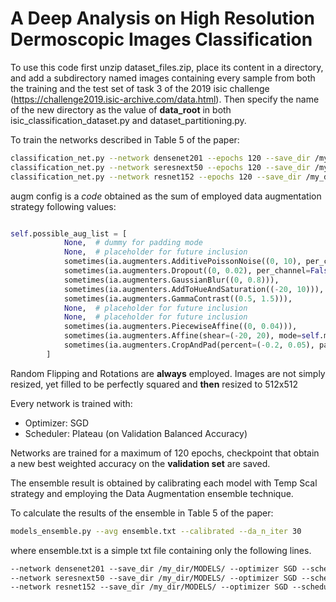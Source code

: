 # A Deep Analysis on High Resolution Dermoscopic Images Classification

To use this code first unzip dataset_files.zip, place its content in a directory,
and add a subdirectory named images containing every sample from both the training 
and the test set of task 3 of the 2019 isic challenge (https://challenge2019.isic-archive.com/data.html).
Then specify the name of the new directory as the value of **data_root** in both 
isic_classification_dataset.py and dataset_partitioning.py.

To train the networks described in Table 5 of the paper:

``` bash
classification_net.py --network densenet201 --epochs 120 --save_dir /my_dir/MODELS/ --optimizer SGD --scheduler plateau --cutout_holes 0 0 1 2 3 --cutout_pad 20 50 100  --augm_config 16 --learning_rate 0.001 --size 512 --batch_size 8
classification_net.py --network seresnext50 --epochs 120 --save_dir /my_dir/MODELS/ --optimizer SGD --scheduler plateau --cutout_holes 0 0 1 2 3 --cutout_pad 20 50 100  --augm_config 84 --learning_rate 0.01 --size 512 --batch_size 12
classification_net.py --network resnet152 --epochs 120 --save_dir /my_dir/MODELS/ --optimizer SGD --scheduler plateau --cutout_holes 0 0 1 2 3 --cutout_pad 20 50 100  --augm_config 116 --learning_rate 0.001 --size 512 --batch_size 8
```

augm config is a *code* obtained as the sum of employed data augmentation strategy following values:

``` python

self.possible_aug_list = [
            None,  # dummy for padding mode                                                         # 1
            None,  # placeholder for future inclusion                                               # 2
            sometimes(ia.augmenters.AdditivePoissonNoise((0, 10), per_channel=True)),               # 4
            sometimes(ia.augmenters.Dropout((0, 0.02), per_channel=False)),                         # 8
            sometimes(ia.augmenters.GaussianBlur((0, 0.8))),                                        # 16
            sometimes(ia.augmenters.AddToHueAndSaturation((-20, 10))),                              # 32
            sometimes(ia.augmenters.GammaContrast((0.5, 1.5))),                                     # 64
            None,  # placeholder for future inclusion                                               # 128
            None,  # placeholder for future inclusion                                               # 256
            sometimes(ia.augmenters.PiecewiseAffine((0, 0.04))),                                    # 512
            sometimes(ia.augmenters.Affine(shear=(-20, 20), mode=self.mode)),                       # 1024
            sometimes(ia.augmenters.CropAndPad(percent=(-0.2, 0.05), pad_mode=self.mode))           # 2048
        ]

```
Random Flipping and Rotations are **always** employed. Images are not simply resized, yet filled to be 
perfectly squared and **then** resized to 512x512

Every network is trained with:
- Optimizer: SGD
- Scheduler: Plateau (on Validation Balanced Accuracy)

Networks are trained for a maximum of 120 epochs, checkpoint that obtain a new best weighted accuracy on the 
**validation set** are saved.

The ensemble result is obtained by calibrating each model with Temp Scal strategy and employing the Data 
Augmentation ensemble technique.

To calculate the results of the ensemble in Table 5 of the paper:

``` bash
models_ensemble.py --avg ensemble.txt --calibrated --da_n_iter 30
```

where ensemble.txt is a simple txt file containing only the following lines.

``` txt
--network densenet201 --save_dir /my_dir/MODELS/ --optimizer SGD --scheduler plateau --cutout_holes 0 0 1 2 3 --cutout_pad 20 50 100  --augm_config 16 --learning_rate 0.001 --size 512 --batch_size 8 --load_epoch *best saved epoch*
--network seresnext50 --save_dir /my_dir/MODELS/ --optimizer SGD --scheduler plateau --cutout_holes 0 0 1 2 3 --cutout_pad 20 50 100  --augm_config 84 --learning_rate 0.01 --size 512 --batch_size 12 --load_epoch *best saved epoch*
--network resnet152 --save_dir /my_dir/MODELS/ --optimizer SGD --scheduler plateau --cutout_holes 0 0 1 2 3 --cutout_pad 20 50 100  --augm_config 116 --learning_rate 0.001 --size 512 --batch_size 8 --load_epoch *best saved epoch*
```
